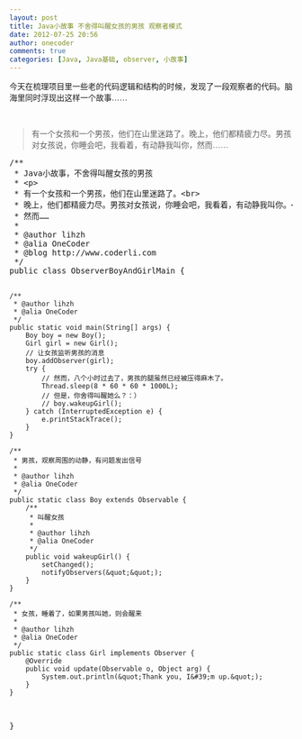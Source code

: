 ```yaml
---
layout: post
title: Java小故事 不舍得叫醒女孩的男孩 观察者模式
date: 2012-07-25 20:56
author: onecoder
comments: true
categories: [Java, Java基础, observer, 小故事]
---
```

<span style="font-family: Tahoma; font-size: 14px; text-align: -webkit-auto; ">今天在梳理项目里一些老的代码逻辑和结构的时候，发现了一段观察者的代码。脑海里同时浮现出这样一个故事&hellip;&hellip;</span>
<div style="font-family: Tahoma; font-size: 14px; text-align: -webkit-auto; ">
	&nbsp;</div>
<blockquote>
	<div style="font-family: Tahoma; font-size: 14px; text-align: -webkit-auto; ">
		有一个女孩和一个男孩，他们在山里迷路了。晚上，他们都精疲力尽。男孩对女孩说，你睡会吧，我看着，有动静我叫你，然而&hellip;&hellip;</div>
</blockquote>
<pre class="brush:java;first-line:1;pad-line-numbers:true;highlight:null;collapse:false;">
/**
 * Java小故事，不舍得叫醒女孩的男孩
 * &lt;p&gt;
 * 有一个女孩和一个男孩，他们在山里迷路了。&lt;br&gt;
 * 晚上，他们都精疲力尽。男孩对女孩说，你睡会吧，我看着，有动静我叫你。&lt;br&gt;
 * 然而&hellip;&hellip;
 * 
 * @author lihzh
 * @alia OneCoder
 * @blog http://www.coderli.com
 */
public class ObserverBoyAndGirlMain {

	/**
	 * @author lihzh
	 * @alia OneCoder
	 */
	public static void main(String[] args) {
		Boy boy = new Boy();
		Girl girl = new Girl();
		// 让女孩监听男孩的消息
		boy.addObserver(girl);
		try {
			// 然而，八个小时过去了，男孩的腿虽然已经被压得麻木了。
			Thread.sleep(8 * 60 * 60 * 1000L);
			// 但是，你舍得叫醒她么？：）
			// boy.wakeupGirl();
		} catch (InterruptedException e) {
			e.printStackTrace();
		}
	}

	/**
	 * 男孩，观察周围的动静，有问题发出信号
	 * 
	 * @author lihzh
	 * @alia OneCoder
	 */
	public static class Boy extends Observable {
		/**
		 * 叫醒女孩
		 * 
		 * @author lihzh
		 * @alia OneCoder
		 */
		public void wakeupGirl() {
			setChanged();
			notifyObservers(&quot;&quot;);
		}
	}

	/**
	 * 女孩，睡着了，如果男孩叫她，则会醒来
	 * 
	 * @author lihzh
	 * @alia OneCoder
	 */
	public static class Girl implements Observer {
		@Override
		public void update(Observable o, Object arg) {
			System.out.println(&quot;Thank you, I&#39;m up.&quot;);
		}
	}
}
</pre>

